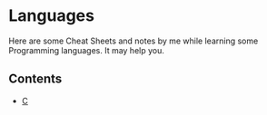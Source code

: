
# Languages

Here are some Cheat Sheets and notes by me while learning some Programming languages. It may help you.

## Contents
- [C](./C/C-Fast-Introduction.md)
